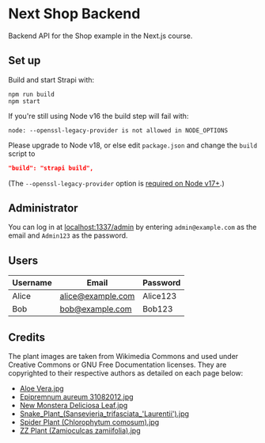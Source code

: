 # Next Shop Backend

Backend API for the Shop example in the Next.js course.

## Set up

Build and start Strapi with:

```
npm run build
npm start
```

If you're still using Node v16 the build step will fail with:

```node: --openssl-legacy-provider is not allowed in NODE_OPTIONS```

Please upgrade to Node v18, or else edit `package.json` and change the `build` script to

```json
"build": "strapi build",
```

(The `--openssl-legacy-provider` option is [required on Node v17+](https://nodejs.org/en/blog/release/v17.0.0#openssl-30).)

## Administrator

You can log in at [localhost:1337/admin](http://localhost:1337/admin/)
by entering `admin@example.com` as the email and `Admin123` as the password.

## Users

| Username | Email             | Password |
|----------|-------------------|----------|
| Alice    | alice@example.com | Alice123 |
| Bob      | bob@example.com   | Bob123   |

## Credits

The plant images are taken from Wikimedia Commons and used under Creative Commons or GNU Free Documentation licenses. They are copyrighted to their respective authors as detailed on each page below:

* [Aloe Vera.jpg](https://commons.wikimedia.org/wiki/File:Aloe_Vera.jpg)
* [Epipremnum aureum 31082012.jpg](https://commons.wikimedia.org/wiki/File:Epipremnum_aureum_31082012.jpg)
* [New Monstera Deliciosa Leaf.jpg](https://commons.wikimedia.org/wiki/File:New_Monstera_Deliciosa_Leaf.jpg)
* [Snake_Plant_(Sansevieria_trifasciata_'Laurentii').jpg](https://commons.wikimedia.org/wiki/File:Snake_Plant_(Sansevieria_trifasciata_%27Laurentii%27).jpg)
* [Spider Plant (Chlorophytum comosum).jpg](https://commons.wikimedia.org/wiki/File:Spider_Plant_(Chlorophytum_comosum).jpg)
* [ZZ Plant (Zamioculcas zamiifolia).jpg](https://commons.wikimedia.org/wiki/File:ZZ_Plant_(Zamioculcas_zamiifolia).jpg)
